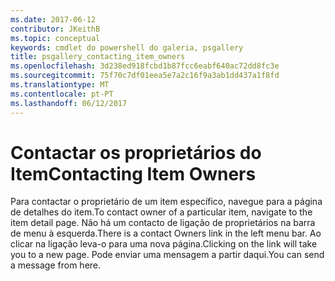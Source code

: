 ```yaml
---
ms.date: 2017-06-12
contributor: JKeithB
ms.topic: conceptual
keywords: cmdlet do powershell do galeria, psgallery
title: psgallery_contacting_item_owners
ms.openlocfilehash: 3d238ed918fcbd1b87fcc6eabf640ac72dd8fc3e
ms.sourcegitcommit: 75f70c7df01eea5e7a2c16f9a3ab1dd437a1f8fd
ms.translationtype: MT
ms.contentlocale: pt-PT
ms.lasthandoff: 06/12/2017
---
```

# <a name="contacting-item-owners"></a><span data-ttu-id="aa8d1-103">Contactar os proprietários do Item</span><span class="sxs-lookup"><span data-stu-id="aa8d1-103">Contacting Item Owners</span></span>

<span data-ttu-id="aa8d1-104">Para contactar o proprietário de um item específico, navegue para a página de detalhes do item.</span><span class="sxs-lookup"><span data-stu-id="aa8d1-104">To contact owner of a particular item, navigate to the item detail page.</span></span>
<span data-ttu-id="aa8d1-105">Não há um contacto de ligação de proprietários na barra de menu à esquerda.</span><span class="sxs-lookup"><span data-stu-id="aa8d1-105">There is a contact Owners link in the left menu bar.</span></span>
<span data-ttu-id="aa8d1-106">Ao clicar na ligação leva-o para uma nova página.</span><span class="sxs-lookup"><span data-stu-id="aa8d1-106">Clicking on the link will take you to a new page.</span></span>
<span data-ttu-id="aa8d1-107">Pode enviar uma mensagem a partir daqui.</span><span class="sxs-lookup"><span data-stu-id="aa8d1-107">You can send a message from here.</span></span>

